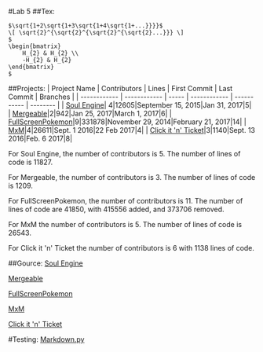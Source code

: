 #Lab 5
##Tex:
```
$\sqrt{1+2\sqrt{1+3\sqrt{1+4\sqrt{1+...}}}}$
\[ \sqrt{2}^{\sqrt{2}^{\sqrt{2}^{\sqrt{2}...}}} \]
$
\begin{bmatrix}
    H_{2} & H_{2} \\
    -H_{2} & H_{2}
\end{bmatrix}
$
```
##Projects:
| Project Name | Contributors | Lines | First Commit | Last Commit | Branches |
| ------------ | ------------ | ----- | ------------ | ----------- | -------- |
| [Soul Engine](https://github.com/Behemyth/Soul-Engine)| 4|12605|September 15, 2015|Jan 31, 2017|5|
| [Mergeable](https://github.com/ben-wolf/mergeable)|2|942|Jan 25, 2017|March 1, 2017|6|
| [FullScreenPokemon](https://github.com/FullScreenShenanigans/FullScreenPokemon/)|9|331878|November 29, 2014|February 21, 2017|14|
| [MxM](https://github.com/musicexmachina/mxm)|4|26611|Sept. 1 2016|22 Feb 2017|4|
| [Click it 'n' Ticket](https://github.com/infinitymin3r/clickitnticket)|3|1140|Sept. 13 2016|Feb. 6 2017|8|

For Soul Engine, the number of contributors is 5. The number of lines of code is 11827.

For Mergeable, the number of contributors is 3. The number of lines of code is 1209.

For FullScreenPokemon, the number of contributors is 11.  The number of lines of code are 41850, with 415556 added, and 373706 removed.

For MxM the number of contributors is 5. The number of lines of code is 26543.

For Click it 'n' Ticket the number of contributors is 6 with 1138 lines of code.

##Gource:
[Soul Engine](https://www.youtube.com/watch?v=MTaUoxJ2nKM&feature=youtu.be)

[Mergeable](https://www.youtube.com/watch?v=JYFrC-n6iOw&feature=youtu.be)

[FullScreenPokemon](https://www.youtube.com/watch?v=XuVnRVMIcDM)

[MxM](https://www.youtube.com/watch?v=B8sIClV9ZSg&feature=youtu.be)

[Click it 'n' Ticket](https://youtu.be/RiAKP7feRrc)

#Testing:
[Markdown.py](https://github.com/Sdzial0/lab5/blob/master/markdown.py)
